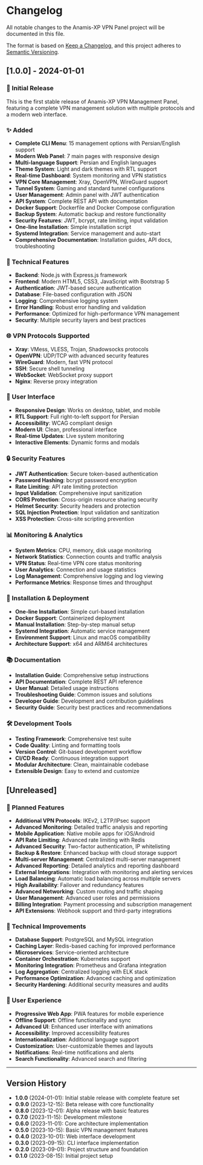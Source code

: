 # Changelog

All notable changes to the Anamis-XP VPN Panel project will be documented in this file.

The format is based on [Keep a Changelog](https://keepachangelog.com/en/1.0.0/),
and this project adheres to [Semantic Versioning](https://semver.org/spec/v2.0.0.html).

## [1.0.0] - 2024-01-01

### 🎉 Initial Release

This is the first stable release of Anamis-XP VPN Management Panel, featuring a complete VPN management solution with multiple protocols and a modern web interface.

### ✨ Added
- **Complete CLI Menu**: 15 management options with Persian/English support
- **Modern Web Panel**: 7 main pages with responsive design
- **Multi-language Support**: Persian and English languages
- **Theme System**: Light and dark themes with RTL support
- **Real-time Dashboard**: System monitoring and VPN statistics
- **VPN Core Management**: Xray, OpenVPN, WireGuard support
- **Tunnel System**: Gaming and standard tunnel configurations
- **User Management**: Admin panel with JWT authentication
- **API System**: Complete REST API with documentation
- **Docker Support**: Dockerfile and Docker Compose configuration
- **Backup System**: Automatic backup and restore functionality
- **Security Features**: JWT, bcrypt, rate limiting, input validation
- **One-line Installation**: Simple installation script
- **Systemd Integration**: Service management and auto-start
- **Comprehensive Documentation**: Installation guides, API docs, troubleshooting

### 🔧 Technical Features
- **Backend**: Node.js with Express.js framework
- **Frontend**: Modern HTML5, CSS3, JavaScript with Bootstrap 5
- **Authentication**: JWT-based secure authentication
- **Database**: File-based configuration with JSON
- **Logging**: Comprehensive logging system
- **Error Handling**: Robust error handling and validation
- **Performance**: Optimized for high-performance VPN management
- **Security**: Multiple security layers and best practices

### 🌐 VPN Protocols Supported
- **Xray**: VMess, VLESS, Trojan, Shadowsocks protocols
- **OpenVPN**: UDP/TCP with advanced security features
- **WireGuard**: Modern, fast VPN protocol
- **SSH**: Secure shell tunneling
- **WebSocket**: WebSocket proxy support
- **Nginx**: Reverse proxy integration

### 📱 User Interface
- **Responsive Design**: Works on desktop, tablet, and mobile
- **RTL Support**: Full right-to-left support for Persian
- **Accessibility**: WCAG compliant design
- **Modern UI**: Clean, professional interface
- **Real-time Updates**: Live system monitoring
- **Interactive Elements**: Dynamic forms and modals

### 🔒 Security Features
- **JWT Authentication**: Secure token-based authentication
- **Password Hashing**: bcrypt password encryption
- **Rate Limiting**: API rate limiting protection
- **Input Validation**: Comprehensive input sanitization
- **CORS Protection**: Cross-origin resource sharing security
- **Helmet Security**: Security headers and protection
- **SQL Injection Protection**: Input validation and sanitization
- **XSS Protection**: Cross-site scripting prevention

### 📊 Monitoring & Analytics
- **System Metrics**: CPU, memory, disk usage monitoring
- **Network Statistics**: Connection counts and traffic analysis
- **VPN Status**: Real-time VPN core status monitoring
- **User Analytics**: Connection and usage statistics
- **Log Management**: Comprehensive logging and log viewing
- **Performance Metrics**: Response times and throughput

### 🚀 Installation & Deployment
- **One-line Installation**: Simple curl-based installation
- **Docker Support**: Containerized deployment
- **Manual Installation**: Step-by-step manual setup
- **Systemd Integration**: Automatic service management
- **Environment Support**: Linux and macOS compatibility
- **Architecture Support**: x64 and ARM64 architectures

### 📚 Documentation
- **Installation Guide**: Comprehensive setup instructions
- **API Documentation**: Complete REST API reference
- **User Manual**: Detailed usage instructions
- **Troubleshooting Guide**: Common issues and solutions
- **Developer Guide**: Development and contribution guidelines
- **Security Guide**: Security best practices and recommendations

### 🛠️ Development Tools
- **Testing Framework**: Comprehensive test suite
- **Code Quality**: Linting and formatting tools
- **Version Control**: Git-based development workflow
- **CI/CD Ready**: Continuous integration support
- **Modular Architecture**: Clean, maintainable codebase
- **Extensible Design**: Easy to extend and customize

## [Unreleased]

### 🔮 Planned Features
- **Additional VPN Protocols**: IKEv2, L2TP/IPsec support
- **Advanced Monitoring**: Detailed traffic analysis and reporting
- **Mobile Application**: Native mobile apps for iOS/Android
- **API Rate Limiting**: Advanced rate limiting with Redis
- **Advanced Security**: Two-factor authentication, IP whitelisting
- **Backup & Restore**: Enhanced backup with cloud storage support
- **Multi-server Management**: Centralized multi-server management
- **Advanced Reporting**: Detailed analytics and reporting dashboard
- **External Integrations**: Integration with monitoring and alerting services
- **Load Balancing**: Automatic load balancing across multiple servers
- **High Availability**: Failover and redundancy features
- **Advanced Networking**: Custom routing and traffic shaping
- **User Management**: Advanced user roles and permissions
- **Billing Integration**: Payment processing and subscription management
- **API Extensions**: Webhook support and third-party integrations

### 🔧 Technical Improvements
- **Database Support**: PostgreSQL and MySQL integration
- **Caching Layer**: Redis-based caching for improved performance
- **Microservices**: Service-oriented architecture
- **Container Orchestration**: Kubernetes support
- **Monitoring Integration**: Prometheus and Grafana integration
- **Log Aggregation**: Centralized logging with ELK stack
- **Performance Optimization**: Advanced caching and optimization
- **Security Hardening**: Additional security measures and audits

### 📱 User Experience
- **Progressive Web App**: PWA features for mobile experience
- **Offline Support**: Offline functionality and sync
- **Advanced UI**: Enhanced user interface with animations
- **Accessibility**: Improved accessibility features
- **Internationalization**: Additional language support
- **Customization**: User-customizable themes and layouts
- **Notifications**: Real-time notifications and alerts
- **Search Functionality**: Advanced search and filtering

---

## Version History

- **1.0.0** (2024-01-01): Initial stable release with complete feature set
- **0.9.0** (2023-12-15): Beta release with core functionality
- **0.8.0** (2023-12-01): Alpha release with basic features
- **0.7.0** (2023-11-15): Development milestone
- **0.6.0** (2023-11-01): Core architecture implementation
- **0.5.0** (2023-10-15): Basic VPN management features
- **0.4.0** (2023-10-01): Web interface development
- **0.3.0** (2023-09-15): CLI interface implementation
- **0.2.0** (2023-09-01): Project structure and foundation
- **0.1.0** (2023-08-15): Initial project setup